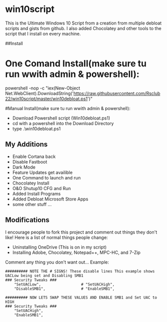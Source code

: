 # win10script
This is the Ultimate Windows 10 Script from a creation from multiple debloat scripts and gists from github. I also added Chocolatey and other tools to the script that I install on every machine.

##Install

# One Comand Install(make sure tu run wwith admin & powershell):

powershell -nop -c "iex(New-Object Net.WebClient).DownloadString('https://raw.githubusercontent.com/Rsclub22/win10script/master/win10debloat.ps1')"

#Manual Install(make sure tu run wwith admin & powershell):

- Download Powershell script  (Win10debloat.ps1)
- cd with a powershell into the Download Directory
- type .\win10debloat.ps1


## My Additions

- Enable Cortana back
- Disable Fastboot
- Dark Mode
- Feature Updates get availible
- One Command to launch and run
- Chocolatey Install
- O&O Shutup10 CFG and Run
- Added Install Programs
- Added Debloat Microsoft Store Apps
- some other stuff ...

## Modifications
I encourage people to fork this project and comment out things they don't like! Here is a list of normal things people change:
- Uninstalling OneDrive (This is on in my script)
- Installing Adobe, Chocolatey, Notepad++, MPC-HC, and 7-Zip

Comment any thing you don't want out... Example:

```
########## NOTE THE # SIGNS! These disable lines This example shows UACLow being set and Disabling SMB1
### Security Tweaks ###
	"SetUACLow",                  # "SetUACHigh",
	"DisableSMB1",                # "EnableSMB1",

########## NOW LETS SWAP THESE VALUES AND ENABLE SMB1 and Set UAC to HIGH
### Security Tweaks ###
	"SetUACHigh",
	"EnableSMB1",
```
